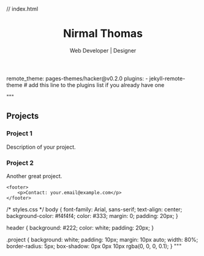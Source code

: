 // index.html
<!DOCTYPE html>
<html lang="en">
<head>
    <meta charset="UTF-8">
    <meta name="viewport" content="width=device-width, initial-scale=1.0">
    <title>Portfolio</title>
    <link rel="stylesheet" href="styles.css">
</head>
<body>
    <header>
        <h1>Nirmal Thomas</h1>
        <p>Web Developer | Designer</p>
    </header>
    remote_theme: pages-themes/hacker@v0.2.0
plugins:
- jekyll-remote-theme # add this line to the plugins list if you already have one
    
 """
 <section id="portfolio">
        <h2>Projects</h2>
        <div class="project">
            <h3>Project 1</h3>
            <p>Description of your project.</p>
        </div>
        <div class="project">
            <h3>Project 2</h3>
            <p>Another great project.</p>
        </div>
    </section>

    <footer>
        <p>Contact: your.email@example.com</p>
    </footer>
</body>
</html>

/* styles.css */
body {
    font-family: Arial, sans-serif;
    text-align: center;
    background-color: #f4f4f4;
    color: #333;
    margin: 0;
    padding: 20px;
}

header {
    background: #222;
    color: white;
    padding: 20px;
}

.project {
    background: white;
    padding: 10px;
    margin: 10px auto;
    width: 80%;
    border-radius: 5px;
    box-shadow: 0px 0px 10px rgba(0, 0, 0, 0.1);
}
"""
